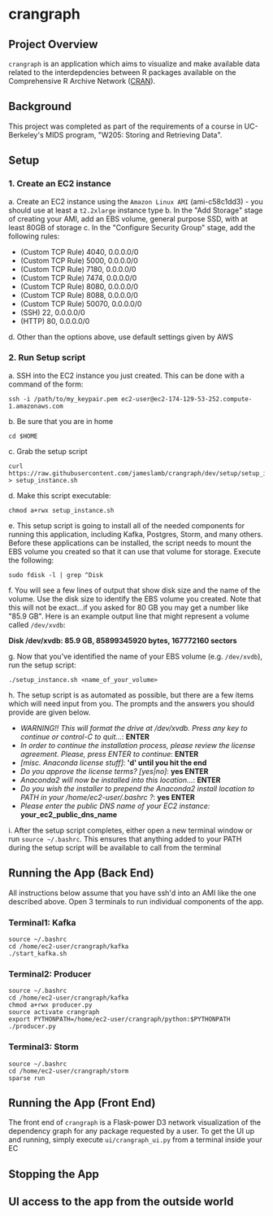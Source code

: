 # crangraph

## Project Overview

`crangraph` is an application which aims to visualize and make available data related to the interdepdencies between R packages available on the Comprehensive R Archive Network ([CRAN](https://cran.r-project.org/)).

## Background

This project was completed as part of the requirements of a course in UC-Berkeley's MIDS program, "W205: Storing and Retrieving Data".

## Setup

### 1. Create an EC2 instance

a. Create an EC2 instance using the `Amazon Linux AMI` (ami-c58c1dd3)
    - you should use at least a `t2.2xlarge` instance type
b. In the "Add Storage" stage of creating your AMI, add an EBS volume, general purpose SSD, with at least 80GB of storage
c. In the "Configure Security Group" stage, add the following rules:

- (Custom TCP Rule) 4040, 0.0.0.0/0
- (Custom TCP Rule) 5000, 0.0.0.0/0
- (Custom TCP Rule) 7180, 0.0.0.0/0
- (Custom TCP Rule) 7474, 0.0.0.0/0
- (Custom TCP Rule) 8080, 0.0.0.0/0
- (Custom TCP Rule) 8088, 0.0.0.0/0
- (Custom TCP Rule) 50070, 0.0.0.0/0
- (SSH) 22, 0.0.0.0/0
- (HTTP) 80, 0.0.0.0/0

d. Other than the options above, use default settings given by AWS

### 2. Run Setup script

a. SSH into the EC2 instance you just created. This can be done with a command of the form:

```
ssh -i /path/to/my_keypair.pem ec2-user@ec2-174-129-53-252.compute-1.amazonaws.com
```

b. Be sure that you are in home

```
cd $HOME
```

c. Grab the setup script

```
curl https://raw.githubusercontent.com/jameslamb/crangraph/dev/setup/setup_instance.sh > setup_instance.sh
```

d. Make this script executable:

```
chmod a+rwx setup_instance.sh
```

e. This setup script is going to install all of the needed components for running this application, including Kafka, Postgres, Storm, and many others. Before these applications can be installed, the script needs to mount the EBS volume you created so that it can use that volume for storage. Execute the following:

```
sudo fdisk -l | grep ^Disk
```

f. You will see a few lines of output that show disk size and the name of the volume. Use the disk size to identify the EBS volume you created. Note that this will not be exact...if you asked for 80 GB you may get a number like "85.9 GB". Here is an example output line that might represent a volume called `/dev/xvdb`:

**Disk /dev/xvdb: 85.9 GB, 85899345920 bytes, 167772160 sectors**

g. Now that you've identified the name of your EBS volume (e.g. `/dev/xvdb`), run the setup script:

```
./setup_instance.sh <name_of_your_volume>
```

h. The setup script is as automated as possible, but there are a few items which will need input from you. The prompts and the answers you should provide are given below.

- *WARNING!! This will format the drive at /dev/xvdb. Press any key to continue or control-C to quit...*: **ENTER**
- *In order to continue the installation process, please review the license agreement. Please, press ENTER to continue*: **ENTER**
- *[misc. Anaconda license stuff]*: **'d' until you hit the end**
- *Do you approve the license terms? [yes|no]*: **yes ENTER**
- *Anaconda2 will now be installed into this location...*: **ENTER**
- *Do you wish the installer to prepend the Anaconda2 install location to PATH in your /home/ec2-user/.bashrc ?*: **yes ENTER**
- *Please enter the public DNS name of your EC2 instance:* **your_ec2_public_dns_name**

i. After the setup script completes, either open a new terminal window or run `source ~/.bashrc`. This ensures that anything added to your PATH during the setup script will be available to call from the terminal

## Running the App (Back End)

All instructions below assume that you have ssh'd into an AMI like the one described above. Open 3 terminals to run individual components of the app.

### Terminal1: Kafka

```
source ~/.bashrc
cd /home/ec2-user/crangraph/kafka
./start_kafka.sh
```

### Terminal2: Producer

```
source ~/.bashrc
cd /home/ec2-user/crangraph/kafka
chmod a+rwx producer.py
source activate crangraph
export PYTHONPATH=/home/ec2-user/crangraph/python:$PYTHONPATH
./producer.py
```

### Terminal3: Storm

```
source ~/.bashrc
cd /home/ec2-user/crangraph/storm
sparse run
```

## Running the App (Front End)

The front end of `crangraph` is a Flask-power D3 network visualization of the dependency graph for any package requested by a user. To get the UI up and running, simply execute `ui/crangraph_ui.py` from a terminal inside your EC

## Stopping the App

## UI access to the app from the outside world




